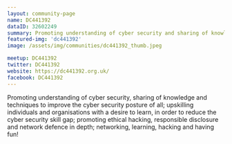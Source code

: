 ```yaml
---
layout: community-page
name: DC441392
dataID: 32602249
summary: Promoting understanding of cyber security and sharing of knowledge to improve the cyber security posture of all.
featured-img: 'dc441392'
image: /assets/img/communities/dc441392_thumb.jpeg

meetup: DC441392
twitter: DC441392
website: https://dc441392.org.uk/
facebook: DC441392
---
```


Promoting understanding of cyber security, sharing of knowledge and techniques to
improve the cyber security posture of all; upskilling individuals and organisations
with a desire to learn, in order to reduce the cyber security skill gap; promoting
ethical hacking, responsible disclosure and network defence in depth; networking,
learning, hacking and having fun!
